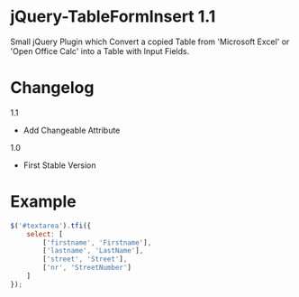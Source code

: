 jQuery-TableFormInsert 1.1
======================
Small jQuery Plugin which Convert a copied Table from 'Microsoft Excel' or 'Open Office Calc' into a Table with Input Fields.

Changelog
======================
1.1
 - Add Changeable Attribute

1.0
 - First Stable Version

Example
======================
`````javascript
$('#textarea').tfi({
    select: [
        ['firstname', 'Firstname'],
        ['lastname', 'LastName'],
        ['street', 'Street'],
        ['nr', 'StreetNumber']
    ]
});
`````